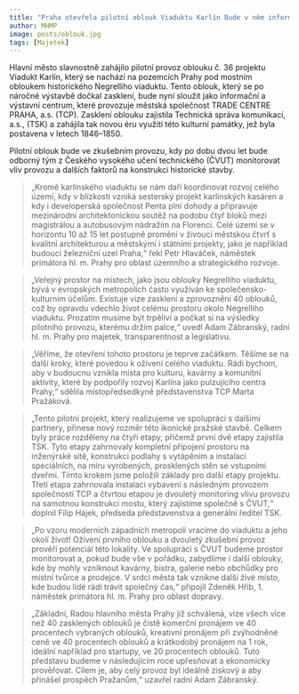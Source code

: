 ```yaml
---
title: "Praha otevřela pilotní oblouk Viaduktu Karlín Bude v něm informační centrum a prostor pro kulturu"
author: MHMP
image: posts/oblouk.jpg
tags: [Majetek]
---
```


Hlavní město slavnostně zahájilo pilotní provoz oblouku č. 36 projektu Viadukt Karlín, který se nachází na pozemcích Prahy pod mostním obloukem historického Negrelliho viaduktu. Tento oblouk, který se po náročné výstavbě dočkal zasklení, bude nyní sloužit jako informační a výstavní centrum, které provozuje městská společnost TRADE CENTRE PRAHA, a.s. (TCP). Zasklení oblouku zajistila Technická správa komunikací, a.s., (TSK) a zahájila tak novou éru využití této kulturní památky, jež byla postavena v letech 1846–1850.

Pilotní oblouk bude ve zkušebním provozu, kdy po dobu dvou let bude odborný tým z Českého vysokého učení technického (ČVUT) monitorovat vliv provozu a dalších faktorů na konstrukci historické stavby.

> „Kromě karlínského viaduktu se nám daří koordinovat rozvoj celého území, kdy v blízkosti vzniká sesterský projekt karlínských kasáren a kdy i developerská společnost Penta plní dohody a připravuje mezinárodní architektonickou soutěž na podobu čtyř bloků mezi magistrálou a autobusovým nádražím na Florenci. Celé území se v horizontu 10 až 15 let postupně promění v živoucí městskou čtvrť s kvalitní architekturou a městskými i státními projekty, jako je například budoucí železniční uzel Praha,“ řekl Petr Hlaváček, náměstek primátora hl. m. Prahy pro oblast územního a strategického rozvoje.

> „Veřejný prostor na místech, jako jsou oblouky Negrelliho viaduktu, bývá v evropských metropolích často využíván ke společensko-kulturním účelům. Existuje vize zasklení a zprovoznění 40 oblouků, což by opravdu vdechlo život celému prostoru okolo Negrelliho viaduktu. Prozatím musíme být trpěliví a počkat si na výsledky pilotního provozu, kterému držím palce,“ uvedl Adam Zábranský, radní hl. m. Prahy pro majetek, transparentnost a legislativu.

> „Věříme, že otevření tohoto prostoru je teprve začátkem. Těšíme se na další kroky, které povedou k oživení celého viaduktu. Rádi bychom, aby v budoucnu vznikla místa pro kulturu, kavárny a komunitní aktivity, které by podpořily rozvoj Karlína jako pulzujícího centra Prahy,“ sdělila místopředsedkyně představenstva TCP Marta Pražáková.

> „Tento pilotní projekt, který realizujeme ve spolupráci s dalšími partnery, přinese nový rozměr této ikonické pražské stavbě. Celkem byly práce rozděleny na čtyři etapy, přičemž první dvě etapy zajistila TSK. Tyto etapy zahrnovaly kompletní připojení prostoru na inženýrské sítě, konstrukci podlahy s vytápěním a instalaci speciálních, na míru vyrobených, prosklených stěn se vstupními dveřmi. Tímto krokem jsme položili základy pro další etapy projektu. Třetí etapa zahrnovala instalaci vybavení s následným provozem společností TCP a čtvrtou etapou je dvouletý monitoring vlivu provozu na samotnou konstrukci mostu, který zajistíme společně s ČVUT,“ doplnil Filip Hájek, předseda představenstva a generální ředitel TSK.

> „Po vzoru moderních západních metropolí vracíme do viaduktu a jeho okolí život! Oživení prvního oblouku a dvouletý zkušební provoz prověří potenciál této lokality. Ve spolupráci s ČVUT budeme prostor monitorovat a, pokud bude vše v pořádku, zabydlíme i další oblouky, kde by mohly vzniknout kavárny, bistra, galerie nebo obchůdky pro místní tvůrce a prodejce. V srdci města tak vznikne další živé místo, kde budou lidé rádi trávit společný čas,“ připojil Zdeněk Hřib, 1. náměstek primátora hl. m. Prahy pro oblast dopravy.

> „Základní, Radou hlavního města Prahy již schválená, vize všech více než 40 zasklených oblouků je čistě komerční pronájem ve 40 procentech vybraných oblouků, kreativní pronájem při zvýhodněné ceně ve 40 procentech oblouků a krátkodobý pronájem na 1 rok, ideální například pro startupy, ve 20 procentech oblouků. Tuto představu budeme v následujícím roce upřesňovat a ekonomicky prověřovat. Cílem je, aby celý provoz byl ideálně ziskový a aby přinášel prospěch Pražanům,“ uzavřel radní Adam Zábranský.
